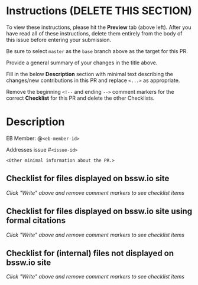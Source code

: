 # Instructions (DELETE THIS SECTION)

To view these instructions, please hit the **Preview** tab (above left). After you have read all of these instructions, delete them entirely from the body of this issue before entering your submission.

Be sure to select `master` as the `base` branch above as the target for this PR.

Provide a general summary of your changes in the title above.

Fill in the below **Description** section with minimal text describing the changes/new contributions in this PR and replace `<...>` as appropriate.

Remove the beginning `<!--` and ending `-->` comment markers for the correct **Checklist** for this PR and delete the other Checklists.


# Description

EB Member: @`<eb-member-id>`

Addresses issue #`<issue-id>`

`<Other minimal information about the PR.>`


## Checklist for files displayed on bssw.io site

*Click "Write" above and remove comment markers to see checklist items*

<!-- REMOVE THIS COMMENT MARKER IF USING BELOW CHECKLIST
TODO: Fill in!
REMOVE THIS COMMENT MARKER IF USING ABOVE CHECKLIST -->


## Checklist for files displayed on bssw.io site using formal citations

*Click "Write" above and remove comment markers to see checklist items*

<!-- REMOVE THIS COMMENT MARKER IF USING BELOW CHECKLIST
* [ ] `@mention` the BSSw.io editorial board member `@<eb-member-id>` above assigned to shepherd your content above.
* [ ] Add the `<issue-id>` for the associated GitHub Issue for this contribution.
* [ ] Assign this PR to the EB member `<eb-member-id>`.
* [ ] Assign this PR to the author of the PR `<pr-author-id>`.
* [ ] Add label `content: <content-type>` for the type of contribution.
* [ ] Inspect the content in the `*.md` file(s) as rendered in GitHub for this PR.
* [ ] Add one or more EB member reviewers to the PR.
* [ ] Add to Project `Content Development` (see [content development]).
* [ ] Add [meta-data] to the `*.md` file(s) (set `Publish: preview`).
* [ ] Ensure `wikize_refs.py -i <base>.md` is run and commit (see [wikize_refs.py]).
* [ ] Add label `preview` (so PR branch will be merged to 'preview' branch and watch for possible merge failures).
* [ ] Rebuild [preview] site and confirm new content is there, renders correctly and is returned in searches.
* [ ] Make any final changes to the PR based on feedback.
* [ ] Ensure `wikize_refs.py -i <base>.md` is run and commit.
* [ ] Rebuild [preview] site and re-confirm content looks correct.
* [ ] Ensure at least one reviewer signs off on the final changes.
* [ ] Change meta-data to `Publish: yes` and commit if the document is fully ready to publish.
* [ ] Merge PR (but keep this PR in "Item Review" in [content development]).
* [ ] Verify new new contribution shows up on [bssw.io] as expected.
* [ ] Move this PR from "Item Review" to "Done".
REMOVE THIS COMMENT MARKER IF USING ABOVE CHECKLIST -->


## Checklist for (internal) files not displayed on bssw.io site

*Click "Write" above and remove comment markers to see checklist items*

<!-- REMOVE THIS COMMENT MARKER IF USING BELOW CHECKLIST
* [ ] Set list of Reviewers (please at least one).
* [ ] Add to Project `BSSw Internal`.
* [ ] View the modified `*.md` files as rendered in GitHub.
* [ ] If changes are to the GitHub pages site, consider viewing locally with Jekyll.
* [ ] Watch for PR check failures.
* [ ] Ensure at least one reviewer signs off on the changes.
* [ ] Once reviewer has approved and checks are passing, then merge the PR.
REMOVE THIS COMMENT MARKER IF USING ABOVE CHECKLIST -->


<!-- Standard links below, leave these! -->

[preview]: https://preview.bssw.io
[bssw.io]: https://bssw.io
[content development]: https://github.com/betterscientificsoftware/bssw.io/projects/3?
[meta-data]: https://betterscientificsoftware.github.io/bssw.io/bssw_styling_common.html#metadata-section
[wikize_refs.py]: https://github.com/betterscientificsoftware/bssw.io/blob/master/utils/README.md#wikize_refspy
